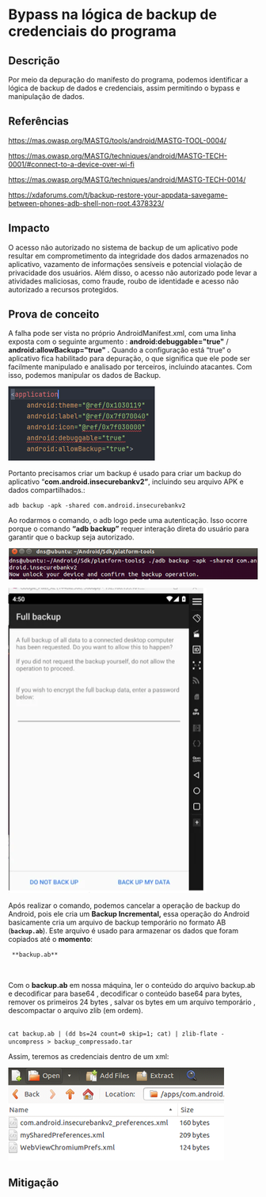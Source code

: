 # Bypass na lógica de backup de credenciais do programa

## Descrição

Por meio da depuração do manifesto do programa, podemos identificar a lógica de backup de dados e credenciais, assim permitindo o bypass e manipulação de dados.

## Referências

https://mas.owasp.org/MASTG/tools/android/MASTG-TOOL-0004/

https://mas.owasp.org/MASTG/techniques/android/MASTG-TECH-0001/#connect-to-a-device-over-wi-fi

https://mas.owasp.org/MASTG/techniques/android/MASTG-TECH-0014/

https://xdaforums.com/t/backup-restore-your-appdata-savegame-between-phones-adb-shell-non-root.4378323/

## Impacto

O acesso não autorizado no sistema de backup de um aplicativo pode resultar em comprometimento da integridade dos dados armazenados no aplicativo, vazamento de informações sensíveis e potencial violação de privacidade dos usuários. Além disso, o acesso não autorizado pode levar a atividades maliciosas, como fraude, roubo de identidade e acesso não autorizado a recursos protegidos.

## Prova de conceito

A falha pode ser vista no próprio AndroidManifest.xml, com uma linha exposta com o seguinte argumento : **android:debuggable="true"** /  **android:allowBackup="true" .** Quando a configuração está  “true“ o aplicativo fica habilitado para depuração, o que significa que ele pode ser facilmente manipulado e analisado por terceiros, incluindo atacantes. Com isso, podemos manipular os dados de Backup.

![manifesto](.img/manifest.png)

Portanto precisamos criar um backup é usado para criar um backup do aplicativo “**com.android.insecurebankv2”**,  incluindo seu arquivo APK e dados compartilhados.:

```
adb backup -apk -shared com.android.insecurebankv2

```

Ao rodarmos o comando, o adb logo pede uma autenticação. Isso ocorre porque o comando **“adb backup”** requer interação direta do usuário para garantir que o backup seja autorizado.

![adbbackup](.img/adbbackup.png)

![fullbackup](.img/fullbackup.png)

Após realizar o comando, podemos cancelar a operação de backup do Android, pois ele cria um **Backup Incremental,** essa operação do Android basicamente cria um arquivo de backup temporário no formato AB (**`backup.ab`**). Este arquivo é usado para armazenar os dados que foram copiados até o **momento**:

```
 **backup.ab**
  
  
```

Com o **backup.ab** em nossa máquina, ler o conteúdo do arquivo backup.ab e decodificar para base64 , decodificar o conteúdo base64 para bytes,  remover os primeiros 24 bytes , salvar os bytes em um arquivo temporário , descompactar o arquivo zlib (em ordem).

```

cat backup.ab | (dd bs=24 count=0 skip=1; cat) | zlib-flate -uncompress > backup_compressado.tar

```

Assim, teremos as credenciais dentro de um xml:

![credenciaisxml](.img/credenciaisxml.png)


## Mitigação
